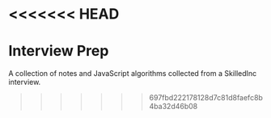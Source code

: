 <<<<<<< HEAD
=======
# Interview Prep

A collection of notes and JavaScript algorithms collected from a SkilledInc interview.
>>>>>>> 697fbd222178128d7c81d8faefc8b4ba32d46b08
